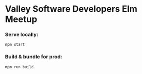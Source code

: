 # Valley Software Developers Elm Meetup

### Serve locally:
```
npm start
```


### Build & bundle for prod:
```
npm run build
```